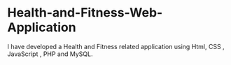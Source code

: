 # Health-and-Fitness-Web-Application
I have developed a Health and Fitness related application using Html, CSS , JavaScript , PHP and MySQL.
